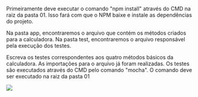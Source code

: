 Primeiramente deve executar o comando "npm install" através do CMD na raiz da pasta 01. Isso fará com que o NPM baixe e instale as dependências do projeto.

Na pasta app, encontraremos o arquivo que contém os métodos criados para a calculadora.
Na pasta test, encontraremos o arquivo responsável pela execução dos testes.

Escreva os testes correspondentes aos quatro métodos básicos da calculadora. As importações para o arquivo já foram realizadas. 
Os testes são executados através do CMD pelo comando "mocha". O comando deve ser executado na raiz da pasta 01

![](https://drive.google.com/file/d/1SoojREPf9HI-541VT2xHok6vie62c1-x/view?usp=sharing)